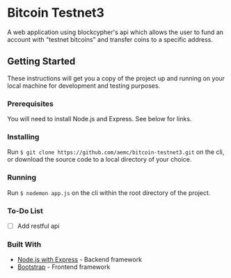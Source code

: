 # Bitcoin Testnet3
A web application using blockcypher's api which allows the user to fund an account with "testnet bitcoins" and transfer coins to a specific address.

## Getting Started
These instructions will get you a copy of the project up and running on your local machine for development and testing purposes.

### Prerequisites
You will need to install Node.js and Express. See below for links.

### Installing
Run ```$ git clone https://github.com/aemc/bitcoin-testnet3.git``` on the cli, or download the source code to a local directory of your choice.

### Running
Run ```$ nodemon app.js``` on the cli within the root directory of the project.

### To-Do List
- [ ] Add restful api

### Built With
* [Node.js with Express](https://expressjs.com/) - Backend framework
* [Bootstrap](https://getbootstrap.com/) - Frontend framework
